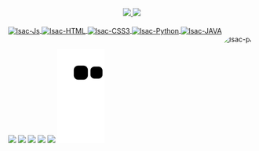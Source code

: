 ##
<div align="center">
  <a href="https://github.com/IsacBM">
  <img height="167em" src="https://github-readme-stats.vercel.app/api?username=IsacBM&show_icons=true&theme=tokyonight&include_all_commits=true&count_private=true"/>
  <img height="167em" src="https://github-readme-stats.vercel.app/api/top-langs/?username=IsacBM&layout=compact&langs_count=7&theme=tokyonight"/>
</div>
  <div style="display: inline_block"><br>
    <img align="center" alt="Isac-Js" height="30" width="110" src="https://img.shields.io/badge/JavaScript-27273D?style=for-the-badge&logo=javascript&logoColor=F7DF1E">
  <img align="center" alt="Isac-HTML" height="30" width="95" src="https://img.shields.io/badge/HTML5-27273D?style=for-the-badge&logo=html5&logoColor=ff500f">
    <img align="center" alt="Isac-CSS3" height="30" width="95" src="https://img.shields.io/badge/CSS3-27273D?style=for-the-badge&logo=css3&logoColor=007fff">
    <img align="center" alt="Isac-Python" height="30" width="100" src="https://img.shields.io/badge/Python-27273D?style=for-the-badge&logo=python&logoColor=ffd700">
  <img align="center" alt="Isac-JAVA" height="30" width="85" src="https://img.shields.io/badge/Java-27273D?style=for-the-badge&logo=java&logoColor=fc1723">
  <img align="right" alt="Isac-pic" height="155" style="border-radius:1000px;" src="https://cdn.discordapp.com/attachments/897929978937761872/897930118968786944/download20211003163309.png">
</div>
  
  ##
  
  <div> 
    
  <a href="https://www.youtube.com/channel/UC-EUIevNTCstzWk4P9p4pHg" target="_blank"><img src="https://img.shields.io/badge/YouTube-27273D?style=for-the-badge&logo=youtube&logoColor=fc1723" target="_blank"></a>
  <a href="https://www.instagram.com/isacbm_/" target="_blank"><img src="https://img.shields.io/badge/Instagram-27273D?style=for-the-badge&logo=instagram&logoColor=hotpink" target="_blank"></a>
 <a href="" target="_blank"><img src="https://img.shields.io/badge/Discord-27273D?style=for-the-badge&logo=discord&logoColor=lithtblue" target="_blank"></a> 
  <a href = "mailto:contatorafaballerini@gmail.com"><img src="https://img.shields.io/badge/Gmail-27273D?style=for-the-badge&logo=gmail&logoColor=red" target="_blank"></a>
  <a href="" target="_blank"><img src="https://img.shields.io/badge/LinkedIn-27273D?style=for-the-badge&logo=linkedin&logoColor=blue" target="_blank"></a> 
   ![Snake animation](https://github.com/IsacBM/IsacBM/blob/output/github-contribution-grid-snake.svg)
</div>
